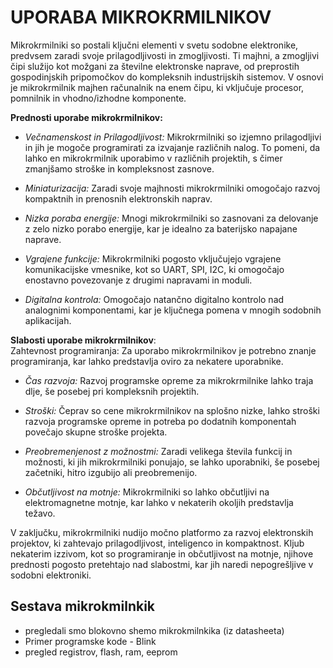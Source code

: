 UPORABA MIKROKRMILNIKOV 
================================================================================

Mikrokrmilniki so postali ključni elementi v svetu sodobne elektronike, predvsem zaradi svoje prilagodljivosti in zmogljivosti. Ti majhni, a zmogljivi čipi služijo kot možgani za številne elektronske naprave, od preprostih gospodinjskih pripomočkov do kompleksnih industrijskih sistemov. V osnovi je mikrokrmilnik majhen računalnik na enem čipu, ki vključuje procesor, pomnilnik in vhodno/izhodne komponente.

**Prednosti uporabe mikrokrmilnikov:**  
- *Večnamenskost in Prilagodljivost:* Mikrokrmilniki so izjemno prilagodljivi in jih je mogoče programirati za izvajanje različnih nalog. To pomeni, da lahko en mikrokrmilnik uporabimo v različnih projektih, s čimer zmanjšamo stroške in kompleksnost zasnove.

- *Miniaturizacija:* Zaradi svoje majhnosti mikrokrmilniki omogočajo razvoj kompaktnih in prenosnih elektronskih naprav.

- *Nizka poraba energije:* Mnogi mikrokrmilniki so zasnovani za delovanje z zelo nizko porabo energije, kar je idealno za baterijsko napajane naprave.

- *Vgrajene funkcije:* Mikrokrmilniki pogosto vključujejo vgrajene komunikacijske vmesnike, kot so UART, SPI, I2C, ki omogočajo enostavno povezovanje z drugimi napravami in moduli.

- *Digitalna kontrola:* Omogočajo natančno digitalno kontrolo nad analognimi komponentami, kar je ključnega pomena v mnogih sodobnih aplikacijah.

**Slabosti uporabe mikrokrmilnikov**:  
Zahtevnost programiranja: Za uporabo mikrokrmilnikov je potrebno znanje programiranja, kar lahko predstavlja oviro za nekatere uporabnike.

- *Čas razvoja:* Razvoj programske opreme za mikrokrmilnike lahko traja dlje, še posebej pri kompleksnih projektih.

- *Stroški:* Čeprav so cene mikrokrmilnikov na splošno nizke, lahko stroški razvoja programske opreme in potreba po dodatnih komponentah povečajo skupne stroške projekta.

- *Preobremenjenost z možnostmi:* Zaradi velikega števila funkcij in možnosti, ki jih mikrokrmilniki ponujajo, se lahko uporabniki, še posebej začetniki, hitro izgubijo ali preobremenijo.

- *Občutljivost na motnje:* Mikrokrmilniki so lahko občutljivi na elektromagnetne motnje, kar lahko v nekaterih okoljih predstavlja težavo.

V zaključku, mikrokrmilniki nudijo močno platformo za razvoj elektronskih projektov, ki zahtevajo prilagodljivost, inteligenco in kompaktnost. Kljub nekaterim izzivom, kot so programiranje in občutljivost na motnje, njihove prednosti pogosto pretehtajo nad slabostmi, kar jih naredi nepogrešljive v sodobni elektroniki.

## Sestava mikrokmilnkik

- pregledali smo blokovno shemo mikrokmilnkika (iz datasheeta)
- Primer programske kode - Blink
- pregled registrov, flash, ram, eeprom
